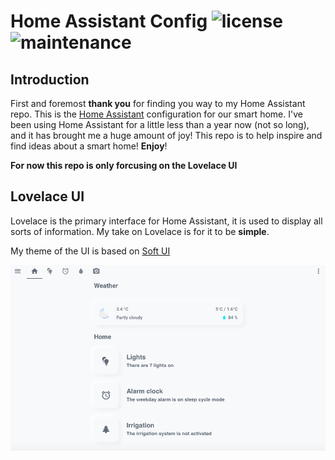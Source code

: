 # Home Assistant Config ![license](https://img.shields.io/github/license/N-l1/home-assistant-config?style=flat-square) ![maintenance](https://img.shields.io/maintenance/yes/2020?style=flat-square)

## Introduction

First and foremost **thank you** for finding you way to my Home Assistant repo. This is the [Home Assistant](https://github.com/home-assistant/home-assistant) configuration for our smart home. I've been using Home Assistant for a little less than a year now (not so long), and it has brought me a huge amount of joy! This repo is to help inspire and find ideas about a smart home! **Enjoy**! 

**For now this repo is only forcusing on the Lovelace UI**

## Lovelace UI
Lovelace is the primary interface for Home Assistant, it is used to display all sorts of information. My take on Lovelace is for it to be **simple**. 

My theme of the UI is based on [Soft UI](https://dribbble.com/shots/8027871-Soft-UI/attachments/531358?mode=media)

![ui_home_page](images/UI_home_page.png)


